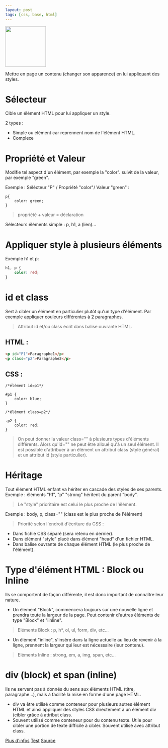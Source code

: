 ```yaml
---
layout: post
tags: [css, base, html]
---
```

<img src="https://cdn-icons-png.flaticon.com/512/919/919826.png" height="129" atl="ilustration picture html">

Mettre en page un contenu (changer son apparence) en lui appliquant des styles.

# Sélecteur
Cible un élément HTML pour lui appliquer un style.

2 types :
* Simple ou élément car reprennent nom de l'élément HTML.
* Complexe

# Propriété et Valeur
Modifie tel aspect d'un élément, par exemple la "color". suivit de la valeur, par exemple "green".

Exemple : Sélécteur "P" / Propriété "color"/ Valeur "green" :

```
p{
	color: green;
}
```

> propriété + valeur = déclaration

Sélecteurs éléments simple : p, h1, a (lien)...

# Appliquer style à plusieurs éléments
Exemple h1 et p:
```CSS
h1, p {
	color: red;
}
```

# id et class
Sert à cibler un élément en particulier plutôt qu'un type d'élément.
Par exemple appliquer couleurs différentes à 2 paragraphes.
> Attribut id et/ou class écrit dans balise ouvrante HTML.

## HTML :
```html
<p id="P1">Paragraphe1</p>
<p class="p2">Paragraphe2</p>
```
## CSS :
```
/*élément id=p1*/

#p1 {
	color: blue;
}

/*élément class=p2*/

.p2 {
	color: red;
}
```

> On peut donner la valeur class="" à plusieurs types d'éléments différents. Alors qu'id="" ne peut être alloué qu'à un seul élément.
> Il est possible d'attribuer à un élément un attribut class (style général) et un attribut id (style particulier).

# Héritage
Tout élément HTML enfant va hériter en cascade des styles de ses parents.
Exemple : éléments "h1", "p" "strong" héritent du parent "body".

> Le "style" prioritaire est celui le plus proche de l'élément.

Exemple : body, p, class="" (class est le plus proche de l'élément)

> Priorité selon l'endroit d'écriture du CSS :
* Dans fichié CSS séparé (sera retenu en dernier).
* Dans élément "style" placé dans élément "head" d'un fichier HTML.
* Dans balise ouvrante de chaque élément HTML (le plus proche de l'élément).

# Type d'élément HTML : Block ou Inline
Ils se comportent de façon différente, il est donc important de connaître leur nature.

* Un élement "Block", commencera toujours sur une  nouvelle ligne et prendra toute la largeur de la page.
Peut contenir d'autres éléments de type "Block" et "iinline".

> Eléments Block : p, h*, ol, ul, form, div, etc...

* Un élément "inline", s'insère dans la ligne actuelle au lieu de revenir à la ligne, prennent la largeur qui leur est nécessaire (leur contenu).

> Eléments Inline : strong, em, a, img, span, etc...

# div (block) et span (inline)
Ils ne servent pas à donnés du sens aux éléments HTML (titre, paragraphe...), mais à facilité la mise en forme d'une page HTML.
* div va être utilisé comme conteneur pour plusieurs autres élément HTML et ainsi appliquer des styles CSS directement à un élément div (cibler grâce à attribut class.
* Souvent utilisé comme conteneur pour du contenu texte. Utile pour cibler une portion de texte difficile à cibler. Souvent utilisé avec attribut class.

[Plus d'infos](https://www.pierre-giraud.com/html-css/cours-complet/div-span-html-css.php)
[Test](https://www.pierre-giraud.com/html-css/cours-complet/test2.php)
[Source](https://www.pierre-giraud.com/html-css/cours-complet/selecteurs-proprietes-css.php)
